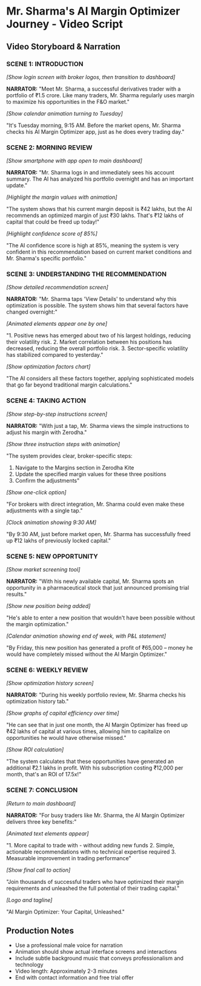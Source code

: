 # Mr. Sharma's AI Margin Optimizer Journey - Video Script

## Video Storyboard & Narration

### SCENE 1: INTRODUCTION
*[Show login screen with broker logos, then transition to dashboard]*

**NARRATOR:** 
"Meet Mr. Sharma, a successful derivatives trader with a portfolio of ₹1.5 crore. Like many traders, Mr. Sharma regularly uses margin to maximize his opportunities in the F&O market."

*[Show calendar animation turning to Tuesday]*

"It's Tuesday morning, 9:15 AM. Before the market opens, Mr. Sharma checks his AI Margin Optimizer app, just as he does every trading day."

### SCENE 2: MORNING REVIEW
*[Show smartphone with app open to main dashboard]*

**NARRATOR:**
"Mr. Sharma logs in and immediately sees his account summary. The AI has analyzed his portfolio overnight and has an important update."

*[Highlight the margin values with animation]*

"The system shows that his current margin deposit is ₹42 lakhs, but the AI recommends an optimized margin of just ₹30 lakhs. That's ₹12 lakhs of capital that could be freed up today!"

*[Highlight confidence score of 85%]*

"The AI confidence score is high at 85%, meaning the system is very confident in this recommendation based on current market conditions and Mr. Sharma's specific portfolio."

### SCENE 3: UNDERSTANDING THE RECOMMENDATION
*[Show detailed recommendation screen]*

**NARRATOR:**
"Mr. Sharma taps 'View Details' to understand why this optimization is possible. The system shows him that several factors have changed overnight:"

*[Animated elements appear one by one]*

"1. Positive news has emerged about two of his largest holdings, reducing their volatility risk.
2. Market correlation between his positions has decreased, reducing the overall portfolio risk.
3. Sector-specific volatility has stabilized compared to yesterday."

*[Show optimization factors chart]*

"The AI considers all these factors together, applying sophisticated models that go far beyond traditional margin calculations."

### SCENE 4: TAKING ACTION
*[Show step-by-step instructions screen]*

**NARRATOR:**
"With just a tap, Mr. Sharma views the simple instructions to adjust his margin with Zerodha."

*[Show three instruction steps with animation]*

"The system provides clear, broker-specific steps:
1. Navigate to the Margins section in Zerodha Kite
2. Update the specified margin values for these three positions
3. Confirm the adjustments"

*[Show one-click option]*

"For brokers with direct integration, Mr. Sharma could even make these adjustments with a single tap."

*[Clock animation showing 9:30 AM]*

"By 9:30 AM, just before market open, Mr. Sharma has successfully freed up ₹12 lakhs of previously locked capital."

### SCENE 5: NEW OPPORTUNITY
*[Show market screening tool]*

**NARRATOR:**
"With his newly available capital, Mr. Sharma spots an opportunity in a pharmaceutical stock that just announced promising trial results."

*[Show new position being added]*

"He's able to enter a new position that wouldn't have been possible without the margin optimization."

*[Calendar animation showing end of week, with P&L statement]*

"By Friday, this new position has generated a profit of ₹65,000 – money he would have completely missed without the AI Margin Optimizer."

### SCENE 6: WEEKLY REVIEW
*[Show optimization history screen]*

**NARRATOR:**
"During his weekly portfolio review, Mr. Sharma checks his optimization history tab."

*[Show graphs of capital efficiency over time]*

"He can see that in just one month, the AI Margin Optimizer has freed up ₹42 lakhs of capital at various times, allowing him to capitalize on opportunities he would have otherwise missed."

*[Show ROI calculation]*

"The system calculates that these opportunities have generated an additional ₹2.1 lakhs in profit. With his subscription costing ₹12,000 per month, that's an ROI of 17.5x!"

### SCENE 7: CONCLUSION
*[Return to main dashboard]*

**NARRATOR:**
"For busy traders like Mr. Sharma, the AI Margin Optimizer delivers three key benefits:"

*[Animated text elements appear]*

"1. More capital to trade with - without adding new funds
2. Simple, actionable recommendations with no technical expertise required
3. Measurable improvement in trading performance"

*[Show final call to action]*

"Join thousands of successful traders who have optimized their margin requirements and unleashed the full potential of their trading capital."

*[Logo and tagline]*

"AI Margin Optimizer: Your Capital, Unleashed."

## Production Notes

- Use a professional male voice for narration
- Animation should show actual interface screens and interactions
- Include subtle background music that conveys professionalism and technology
- Video length: Approximately 2-3 minutes
- End with contact information and free trial offer